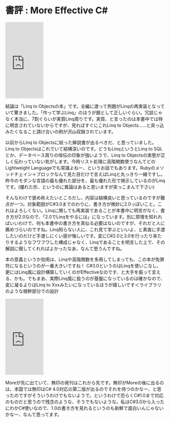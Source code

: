 # 書評 : More Effective C#

<iframe src="http://rcm-jp.amazon.co.jp/e/cm?lt1=_blank&bc1=000000&IS2=1&bg1=FFFFFF&fc1=000000&lc1=0000FF&t=ilsgeometrati-22&o=9&p=8&l=as1&m=amazon&f=ifr&md=1X69VDGQCMF7Z30FM082&asins=4798119547" style="width:120px;height:240px;" scrolling="no" marginwidth="0" marginheight="0" frameborder="0"></iframe>

結論は「Linq to Objectsの本」です。全編に渡って例題がLinqの再実装となっていて驚きました。「作って学ぶLinq」のほうが題として正しいぐらい。冗談じゃなく本当に、7割ぐらいが実質Linq周りです。実質、と言ったのは本書中では特に明言されていないからですが、見ればすぐにこれLinq to Objects……と突っ込みたくなること請け合いの例が沢山収録されています。

以前からLinq to Objectsに絞った解説書が出るべきだ、と思っていました。Linq to Objectsはこれでいて結構深いのです。どうもLinqというとLinq to SQLとか、データベース周りの喧伝の印象が強いようで、Linq to Objectsの実態が正しく伝わっていない気がします。今時リスト処理に高階関数使うなんてどのLightweight Languageでも常識よねー、というお話でもあります。Rubyのメソッドチェイン＋ブロックなんて見た目だけで言えばLinqと丸っきり一緒ですし。昨今のモダンな言語の最も優れた部分を、最も優れた形で掲示しているのがLinqです。(優れた形、というのに異論はあると思いますが突っこまんで下さい)

そんなわけで褒め称えたいところだし、内容は結構良いと思っているのですが難点が一つ。対象範囲がC#3.0までのわりに、書き方が微妙に2.0っぽいこと。これはよろしくない。Linqに関しても再実装であることが本書中に明言がなく、書き方が2.0なので、「2.0でLinqをやるには」になっています。別に原理を知れればいいわけで、何も本書中の書き方を真似る必要はないのですが、それだと人に薦めづらいのですね。Linq知らない人に、これ見て学ぶといいよ、と素直に手渡したいのだけど手渡しにくい感が悔しいです。変にC#2.0と3.0を行ったり来たりするようなフワフワした構成じゃなく、Linqであることを明言した上で、その解説に徹してくれればよかったなあ、なんて思うんですね。

本の意義というか効用は、Linqや高階関数を多用してしまっても、この本が免罪符になるというのが一番大きいですね！ C#3.0というのはLinqを使いこなし、更にはLinq風に設計構築していくのがEffectiveなのです、と大手を振って言える、かも。でもまあ、実際Linq風に扱うのが基盤になっているのは確かなので、変に凝るよりはLinq to Xxxみたいになっているほうが嬉しいです＜ライブラリのような根幹部分での設計

<iframe src="http://rcm-jp.amazon.co.jp/e/cm?lt1=_blank&bc1=000000&IS2=1&bg1=FFFFFF&fc1=000000&lc1=0000FF&t=ilsgeometrati-22&o=9&p=8&l=as1&m=amazon&f=ifr&md=1X69VDGQCMF7Z30FM082&asins=4798119539" style="width:120px;height:240px;" scrolling="no" marginwidth="0" marginheight="0" frameborder="0"></iframe>

Moreが先に出ていて、無印の発刊はこれから先です。無印がMoreの後に出るのは、本国では無印はC# 4.0対応の第二版が出るのでそれを待つのかなー、と思ったのですがそういうわけでもないようで。というわけで恐らくC#1.0まで対応のものだと思うので残念のような、そうでもないような。私はC#3.0から入ったにわかC#使いなので、1.0の書き方を見れるというのも新鮮で面白いんじゃないかなー、なんて思ってます。